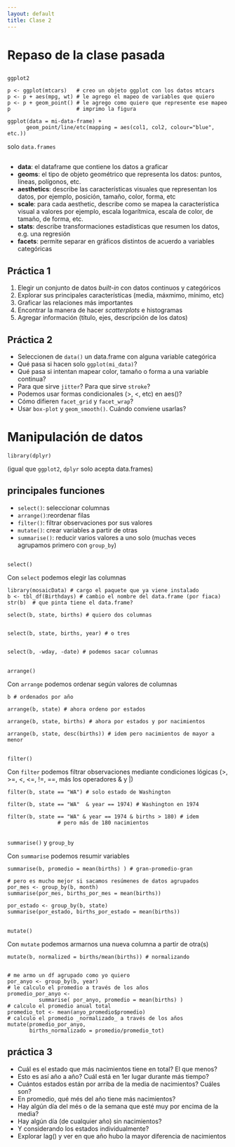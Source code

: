 ```yaml
--- 
layout: default 
title: Clase 2
--- 
```



# Repaso de la clase pasada


## 

`ggplot2`

    p <- ggplot(mtcars)   # creo un objeto ggplot con los datos mtcars
    p <- p + aes(mpg, wt) # le agrego el mapeo de variables que quiero
    p <- p + geom_point() # le agrego como quiero que represente ese mapeo
    p                     # imprimo la figura

    ggplot(data = mi-data-frame) + 
          geom_point/line/etc(mapping = aes(col1, col2, colour="blue", etc.))

<span class="underline">solo</span> `data.frames`


## 

 <ul class="smallfont">
<li><b>data</b>: el dataframe que contiene los datos a graficar</li>
<li><b>geoms</b>: el tipo de objeto geométrico que representa los datos: puntos, líneas, polígonos, etc.</li>
<li><b>aesthetics</b>: describe las características visuales que representan los datos,  por ejemplo, posición, tamaño, color, forma, etc </li>
<li><b>scale</b>: para cada aesthetic, describe como se mapea la característica visual a valores
 por ejemplo, escala logarítmica, escala de color, de tamaño, de forma, etc.</li>
<li><b>stats</b>: describe transformaciones estadísticas que resumen los datos, e.g. una regresión  </li>
<li><b>facets</b>: permite separar en gráficos distintos de acuerdo a variables categóricas</li>
 </ul>


## Práctica 1

1.  Elegir un conjunto de datos *built-in* con datos continuos y categóricos
2.  Explorar sus principales características (media, máxmimo, mínimo, etc)
3.  Graficar las relaciones más importantes
4.  Encontrar la manera de hacer *scatterplots* e histogramas
5.  Agregar información (título, ejes, descripción de los datos)


## Práctica 2

-   Seleccionen de `data()` un data.frame con alguna variable categórica
-   Qué pasa si hacen solo `ggplot(mi_data)`?
-   Qué pasa si intentan mapear color, tamaño o forma a una variable continua?
-   Para que sirve `jitter`? Para que sirve `stroke`?
-   Podemos usar formas condicionales (>, <, etc) en aes()?
-   Cómo difieren `facet_grid` y `facet_wrap`?
-   Usar `box-plot` y `geom_smooth()`. Cuándo conviene usarlas?


# Manipulación de datos

`library(dplyr)`

(igual que `ggplot2`, `dplyr` solo acepta data.frames)


## principales funciones

-   `select()`: seleccionar columnas
-   `arrange()`:reordenar filas
-   `filter()`: filtrar observaciones por sus valores
-   `mutate()`: crear variables a partir de otras
-   `summarise()`: reducir varios valores a uno solo
    (muchas veces agrupamos primero con `group_by`)


## 

`select()`

Con `select` podemos elegir las columnas

    library(mosaicData) # cargo el paquete que ya viene instalado
    b <- tbl_df(Birthdays) # cambio el nombre del data.frame (por fiaca)
    str(b)  # que pinta tiene el data.frame?
    
    select(b, state, births) # quiero dos columnas
    
    
    select(b, state, births, year) # o tres
    
    
    select(b, -wday, -date) # podemos sacar columnas


## 

`arrange()`

Con `arrange` podemos ordenar según valores de columnas

    b # ordenados por año
    
    arrange(b, state) # ahora ordeno por estados
    
    arrange(b, state, births) # ahora por estados y por nacimientos
    
    arrange(b, state, desc(births)) # idem pero nacimientos de mayor a menor


## 

`filter()`

Con `filter` podemos filtrar observaciones mediante condiciones lógicas
(>, >=, <, <=, !=, ==, más los operadores & y |)

    filter(b, state == "WA") # solo estado de Washington
    
    filter(b, state == "WA"  & year == 1974) # Washington en 1974
    
    filter(b, state == "WA" & year == 1974 & births > 180) # idem 
    				# pero más de 180 nacimientos


## 

`summarise()` y `group_by`

Con `summarise` podemos resumir variables 

    summarise(b, promedio = mean(births) ) # gran-promedio-gran
    
    # pero es mucho mejor si sacamos resúmenes de datos agrupados
    por_mes <- group_by(b, month)
    summarise(por_mes, births_por_mes = mean(births))
    
    por_estado <- group_by(b, state)
    summarise(por_estado, births_por_estado = mean(births))


## 

`mutate()`

Con `mutate` podemos armarnos una nueva columna a partir de otra(s)

    mutate(b, normalized = births/mean(births)) # normalizando
    
    
    # me armo un df agrupado como yo quiero
    por_anyo <- group_by(b, year) 
    # le calculo el promedio a través de los años
    promedio_por_anyo <-  
    		  summarise( por_anyo, promedio = mean(births) )
    # calculo el promedio anual total
    promedio_tot <- mean(anyo_promedio$promedio)
    # calculo el promedio _normalizado_ a través de los años
    mutate(promedio_por_anyo, 
           births_normalizado = promedio/promedio_tot)


## práctica 3

<ul class="smallfont">
  <li>Cuál es el estado que más nacimientos tiene en total? El que menos?</li>
  <li>Esto es así año a año? Cuál está en 1er lugar durante más tiempo?</li>
  <li>Cuántos estados están por arriba de la media de nacimientos? Cuáles son?</li>
  <li>En promedio, qué més del año tiene más nacimientos?</li>
  <li>Hay algún día del més o de la semana que esté muy por encima de la media?</li>
  <li>Hay algún día (de cualquier año) sin nacimientos?</li>
  <li>Y considerando los estados individualmente?</li>
  <li>Explorar lag() y ver en que año hubo la mayor diferencia de nacimientos</li>
</ul>

